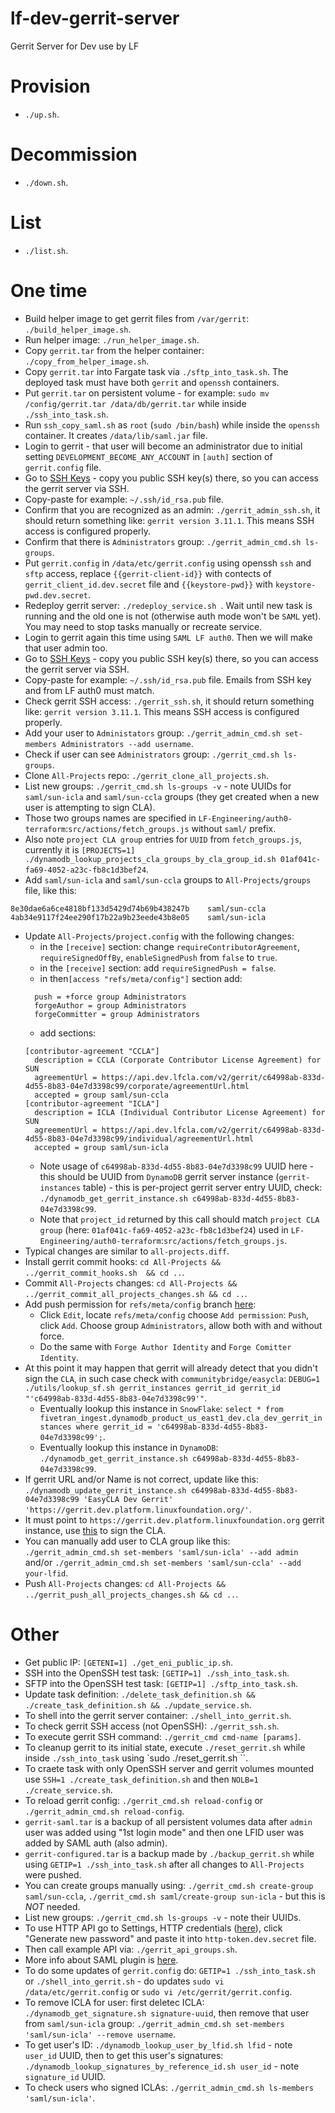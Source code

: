 # lf-dev-gerrit-server
Gerrit Server for Dev use by LF


# Provision

- `` ./up.sh ``.


# Decommission

- `` ./down.sh ``.


# List

- `` ./list.sh ``.


# One time

- Build helper image to get gerrit files from `/var/gerrit`: `` ./build_helper_image.sh ``.
- Run helper image: `` ./run_helper_image.sh ``.
- Copy `gerrit.tar` from the helper container: `` ./copy_from_helper_image.sh ``.
- Copy `gerrit.tar` into Fargate task via `` ./sftp_into_task.sh ``. The deployed task must have both `gerrit` and `openssh` containers.
- Put `gerrit.tar` on persistent volume - for example: `sudo mv /config/gerrit.tar /data/db/gerrit.tar` while inside `` ./ssh_into_task.sh ``.
- Run `ssh_copy_saml.sh` as `root` (`sudo /bin/bash`) while inside the `openssh` container. It creates `/data/lib/saml.jar` file.
- Login to gerrit - that user will become an administrator due to initial setting `DEVELOPMENT_BECOME_ANY_ACCOUNT` in `[auth]` section of `gerrit.config` file.
- Go to [SSH Keys](https://gerrit.dev.platform.linuxfoundation.org/settings/#SSHKeys) - copy you public SSH key(s) there, so you can access the gerrit server via SSH.
- Copy-paste for example: `~/.ssh/id_rsa.pub` file.
- Confirm that you are recognized as an admin: `` ./gerrit_admin_ssh.sh ``, it should return something like: `gerrit version 3.11.1`. This means SSH access is configured properly.
- Confirm that there is `Administrators` group: `` ./gerrit_admin_cmd.sh ls-groups ``.
- Put `gerrit.config` in `/data/etc/gerrit.config` using openssh `ssh` and `sftp` access, replace `{{gerrit-client-id}}` with contects of `gerrit_client_id.dev.secret` file and `{{keystore-pwd}}` with `keystore-pwd.dev.secret`.
- Redeploy gerrit server: `` ./redeploy_service.sh  ``. Wait until new task is running and the old one is not (otherwise auth mode won't be `SAML` yet). You may need to stop tasks manually or recreate service.
- Login to gerrit again this time using `SAML LF auth0`. Then we will make that user admin too.
- Go to [SSH Keys](https://gerrit.dev.platform.linuxfoundation.org/settings/#SSHKeys) - copy you public SSH key(s) there, so you can access the gerrit server via SSH.
- Copy-paste for example: `~/.ssh/id_rsa.pub` file. Emails from SSH key and from LF auth0 must match.
- Check gerrit SSH access: `` ./gerrit_ssh.sh ``, it should return something like: `gerrit version 3.11.1`. This means SSH access is configured properly.
- Add your user to `Administators` group: `` ./gerrit_admin_cmd.sh set-members Administrators --add username ``.
- Check if user can see `Administrators` group: `` ./gerrit_cmd.sh ls-groups ``.
- Clone `All-Projects` repo: `` ./gerrit_clone_all_projects.sh ``.
- List new groups: `` ./gerrit_cmd.sh ls-groups -v `` - note UUIDs for `saml/sun-icla` and `saml/sun-ccla` groups (they get created when a new user is attempting to sign CLA).
- Those two groups names are specified in `LF-Engineering/auth0-terraform`:`src/actions/fetch_groups.js` without `saml/` prefix.
- Also note `project CLA group` entries for `UUID` from `fetch_groups.js`, currently it is `` [PROJECTS=1] ./dynamodb_lookup_projects_cla_groups_by_cla_group_id.sh 01af041c-fa69-4052-a23c-fb8c1d3bef24 ``.
- Add `saml/sun-icla` and `saml/sun-ccla` groups to `All-Projects/groups` file, like this:
```
8e30dae6a6ce4818bf133d5429d74b69b438247b	saml/sun-ccla
4ab34e9117f24ee290f17b22a9b23eede43b8e05	saml/sun-icla
```
- Update `All-Projects/project.config` with the following changes:
  - in the `[receive]` section: change `requireContributorAgreement`, `requireSignedOffBy`, `enableSignedPush` from `false` to `true`.
  - in the `[receive]` section: add `requireSignedPush = false`.
  - in then`[access "refs/meta/config"]` section add:
  ```
    push = +force group Administrators
    forgeAuthor = group Administrators
    forgeCommitter = group Administrators
  ```
  - add sections:
  ```
  [contributor-agreement "CCLA"]
    description = CCLA (Corporate Contributor License Agreement) for SUN
    agreementUrl = https://api.dev.lfcla.com/v2/gerrit/c64998ab-833d-4d55-8b83-04e7d3398c99/corporate/agreementUrl.html
    accepted = group saml/sun-ccla
  [contributor-agreement "ICLA"]
    description = ICLA (Individual Contributor License Agreement) for SUN
    agreementUrl = https://api.dev.lfcla.com/v2/gerrit/c64998ab-833d-4d55-8b83-04e7d3398c99/individual/agreementUrl.html
    accepted = group saml/sun-icla
  ```
  - Note usage of `c64998ab-833d-4d55-8b83-04e7d3398c99` UUID here - this should be UUID from `DynamoDB` gerrit server instance (`gerrit-instances` table) - this is per-project gerrit server entry UUID, check: `` ./dynamodb_get_gerrit_instance.sh c64998ab-833d-4d55-8b83-04e7d3398c99 ``.
  - Note that `project_id` returned by this call should match `project CLA group` (here: `01af041c-fa69-4052-a23c-fb8c1d3bef24`) used in `LF-Engineering/auth0-terraform`:`src/actions/fetch_groups.js`.
- Typical changes are similar to `all-projects.diff`.
- Install gerrit commit hooks: `` cd All-Projects && ../gerrit_commit_hooks.sh  && cd .. ``.
- Commit `All-Projects` changes: `` cd All-Projects && ../gerrit_commit_all_projects_changes.sh && cd .. ``.
- Add push permission for `refs/meta/config` branch [here](https://gerrit.dev.platform.linuxfoundation.org/admin/repos/All-Projects,access):
  - Click `Edit`, locate `refs/meta/config` choose `Add permission`: `Push`, click `Add`. Choose group `Administrators`, allow both with and without force.
  - Do the same with `Forge Author Identity` and `Forge Comitter Identity`.
- At this point it may happen that gerrit will already detect that you didn't sign the `CLA`, in such case check with `communitybridge/easycla`: `` DEBUG=1 ./utils/lookup_sf.sh gerrit_instances gerrit_id gerrit_id "'c64998ab-833d-4d55-8b83-04e7d3398c99'" ``.
  - Eventually lookup this instance in `SnowFlake`: `` select * from fivetran_ingest.dynamodb_product_us_east1_dev.cla_dev_gerrit_instances where gerrit_id = 'c64998ab-833d-4d55-8b83-04e7d3398c99'; ``.
  - Eventually lookup this instance in `DynamoDB`: `` ./dynamodb_get_gerrit_instance.sh c64998ab-833d-4d55-8b83-04e7d3398c99 ``.
- If gerrit URL and/or Name is not correct, update like this: `` ./dynamodb_update_gerrit_instance.sh c64998ab-833d-4d55-8b83-04e7d3398c99 'EasyCLA Dev Gerrit' 'https://gerrit.dev.platform.linuxfoundation.org/' ``.
- It must point to `https://gerrit.dev.platform.linuxfoundation.org` gerrit instance, use [this](https://gerrit.dev.platform.linuxfoundation.org/settings/new-agreement) to sign the CLA.
- You can manually add user to CLA group like this: `` ./gerrit_admin_cmd.sh set-members 'saml/sun-icla' --add admin `` and/or `` ./gerrit_admin_cmd.sh set-members 'saml/sun-ccla' --add your-lfid ``.
- Push `All-Projects` changes: `` cd All-Projects && ../gerrit_push_all_projects_changes.sh && cd .. ``.

# Other

- Get public IP: `` [GETENI=1] ./get_eni_public_ip.sh ``.
- SSH into the OpenSSH test task: `` [GETIP=1] ./ssh_into_task.sh ``.
- SFTP into the OpenSSH test task: `` [GETIP=1] ./sftp_into_task.sh ``.
- Update task definition: `` ./delete_task_definition.sh && ./create_task_definition.sh && ./update_service.sh ``.
- To shell into the gerrit server container: `` ./shell_into_gerrit.sh ``.
- To check gerrit SSH access (not OpenSSH): `` ./gerrit_ssh.sh ``.
- To execute gerrit SSH command: `` ./gerrit_cmd cmd-name [params] ``.
- To cleanup gerrit to its initial state, execute `` ./reset_gerrit.sh `` while inside `` ./ssh_into_task `` using `sudo ./reset_gerrit.sh ``.
- To craete task with only OpenSSH server and gerrit volumes mounted use `` SSH=1 ./create_task_definition.sh `` and then `` NOLB=1 ./create_service.sh ``.
- To reload gerrit config: `` ./gerrit_cmd.sh reload-config `` or `` ./gerrit_admin_cmd.sh reload-config ``.
- `gerrit-saml.tar` is a backup of all persistent volumes data after `admin` user was added using "1st login mode" and then one LFID user was added by SAML auth (also admin).
- `gerrit-configured.tar` is a backup made by `./backup_gerrit.sh` while using `GETIP=1 ./ssh_into_task.sh` after all changes to `All-Projects` were pushed.
- You can create groups manually using: `` ./gerrit_cmd.sh create-group saml/sun-ccla ``, `` ./gerrit_cmd.sh saml/create-group sun-icla `` - but this is *NOT* needed.
- List new groups: `` ./gerrit_cmd.sh ls-groups -v `` - note their UUIDs.
- To use HTTP API go to Settings, HTTP credentials ([here](https://gerrit.dev.platform.linuxfoundation.org/settings/#HTTPCredentials)), click "Generate new password" and paste it into `http-token.dev.secret` file.
- Then call example API via: `` ./gerrit_api_groups.sh ``.
- More info about SAML plugin is [here](https://gerrit.googlesource.com/plugins/saml/).
- To do some updates of `gerrit.config` do: `` GETIP=1 ./ssh_into_task.sh `` or `` ./shell_into_gerrit.sh `` - do updates `sudo vi /data/etc/gerrit.config` or `sudo vi /etc/gerrit/gerrit.config`.
- To remove ICLA for user: first deletec ICLA: `` ./dynamodb_get_signature.sh signature-uuid ``, then remove that user from `saml/sun-icla` group: `` ./gerrit_admin_cmd.sh set-members 'saml/sun-icla' --remove username ``.
- To get user's ID: `` ./dynamodb_lookup_user_by_lfid.sh lfid `` - note `user_id` UUID, then to get this user's signatures: `` ./dynamodb_lookup_signatures_by_reference_id.sh user_id `` - note `signature_id` UUID.
- To check users who signed ICLAs: `` ./gerrit_admin_cmd.sh ls-members 'saml/sun-icla' ``.

